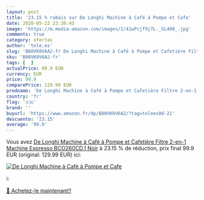 ```yaml
---
layout: post
title: '23.15 % rabais sur De Longhi Machine à Café à Pompe et Cafe'
date: 2020-05-22 23:36:43
image: 'https://m.media-amazon.com/images/I/41wPcjf9j7L._SL400_.jpg'
comments: true
category: ofertas
author: 'tole.es'
slug: 'B00VK0V6A2-fr De Longhi Machine à Café à Pompe et Cafetière Filtre...'
sku: 'B00VK0V6A2-fr'
tags: [  ]
actualPrice: 99.9 EUR
currency: EUR
price: 99.9
comparePrice: 129.99 EUR
prodname: 'De Longhi Machine à Café à Pompe et Cafetière Filtre 2-en-1  Machine Expresso BCO260CD.1  Noir'
country: 'fr'
flag: '🇫🇷'
brand: ''
buyurl: 'https://www.amazon.fr/dp/B00VK0V6A2/?tag=tolees0d-21'
descuento: '23.15'
average: '99.9'
---
```


Vous avez [De Longhi Machine à Café à Pompe et Cafetière Filtre 2-en-1  Machine Expresso BCO260CD.1  Noir](https://www.amazon.fr/dp/B00VK0V6A2/?tag=tolees0d-21)  à  23.15 % de réduction, prix final  99.9 EUR (original: 129.99 EUR) ici:

[![De Longhi Machine à Café à Pompe et Cafe](https://m.media-amazon.com/images/I/41wPcjf9j7L._SL400_.jpg)](https://www.amazon.fr/dp/B00VK0V6A2/?tag=tolees0d-21)

ℹ️:


[🛒 Achetez-le maintenant!!](https://www.amazon.fr/dp/B00VK0V6A2/?tag=tolees0d-21)

